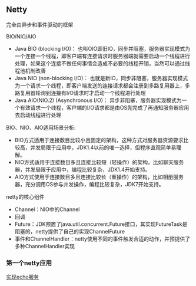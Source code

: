 ## Netty
完全由异步和事件驱动的框架

BIO/NIO/AIO
- Java BIO (blocking I/O)： 也叫OIO即旧IO，同步并阻塞，服务器实现模式为一个连接一个线程，即客户端有连接请求时服务器端就需要启动一个线程进行处理，如果这个连接不做任何事情会造成不必要的线程开销，当然可以通过线程池机制改善
- Java NIO (non-blocking I/O)： 也就是新IO，同步非阻塞，服务器实现模式为一个请求一个线程，即客户端发送的连接请求都会注册到多路复用器上，多路复用器轮询到连接有I/O请求时才启动一个线程进行处理
- Java AIO(NIO.2) (Asynchronous I/O)： 异步非阻塞，服务器实现模式为一个有效请求一个线程，客户端的I/O请求都是由OS先完成了再通知服务器应用去启动线程进行处理

BIO、NIO、AIO适用场景分析:
- BIO方式适用于连接数目比较小且固定的架构，这种方式对服务器资源要求比较高，并发局限于应用中，JDK1.4以前的唯一选择，但程序直观简单易理解。
- NIO方式适用于连接数目多且连接比较短（轻操作）的架构，比如聊天服务器，并发局限于应用中，编程比较复杂，JDK1.4开始支持。
- AIO方式使用于连接数目多且连接比较长（重操作）的架构，比如相册服务器，充分调用OS参与并发操作，编程比较复杂，JDK7开始支持。

netty的核心组件
- Channel：NIO中的Channel
- 回调
- Future：JDK预置了java.util.concurrent.Future接口，其实现FutureTask是阻塞的，netty提供了自己的实现ChannelFuture
- 事件和ChannelHandler：netty使用不同的事件触发合适的动作，并预提供了多种ChannelHandler实现

### 第一个netty应用
[实现echo服务](https://github.com/fancychuan/java-learn/tree/master/netty/src/main/java/cn/fancychuan/app/echo)